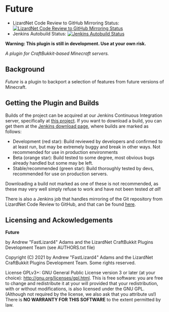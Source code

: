 Future
==============

* LizardNet Code Review to GitHub Mirroring Status: [![LizardNet Code Review to GitHub Mirroring Status](https://integration.fastlizard4.org:444/jenkins/buildStatus/icon?job=craftbukkit-plugins-Future%20github%20mirror)](https://integration.fastlizard4.org:444/jenkins/job/craftbukkit-plugins-Future%20github%20mirror/)
* Jenkins Autobuild Status: [![Jenkins Autobuild Status](https://integration.fastlizard4.org:444/jenkins/buildStatus/icon?job=craftbukkit-plugins-Future)](https://integration.fastlizard4.org:444/jenkins/job/craftbukkit-plugins-Future/)

**Warning: This plugin is still in development.  Use at your own risk.**

*A plugin for CraftBukkit-based Minecraft servers.*

Background
--------------------------
*Future* is a plugin to backport a selection of features from future versions of Minecraft.

Getting the Plugin and Builds
-----------------------------
Builds of the project can be acquired at our Jenkins Continuous Integration server, specifically at
[this project][jenkins-build].  If you want to download a build, you can get them at the
[Jenkins download page][jenkins-download], where builds are marked as follows:

* Development (red star): Build reviewed by developers and confirmed to at least
  run, but may be extremely buggy and break in other ways.  Not recommended for
  use in production environments
* Beta (orange star): Build tested to some degree, most obvious bugs already
  handled but some may be left.
* Stable/recommended (green star): Build thoroughly tested by devs, recommended
  for use on production servers.

Downloading a build not marked as one of these is not recommended, as these
may very well simply refuse to work and have not been tested *at all*!

There is also a Jenkins job that handles mirroring of the Git repository from
LizardNet Code Review to GitHub, and that can be found [here][jenkins-mirror].

Licensing and Ackowledgements
-----------------------------
**Future**

by Andrew "FastLizard4" Adams and the LizardNet CraftBukkit Plugins Development Team (see AUTHORS.txt file)

Copyright (C) 2021 by Andrew "FastLizard4" Adams and the LizardNet CraftBukkit Plugins Development Team. Some rights
reserved.

License GPLv3+: GNU General Public License version 3 or later (at your choice): <http://gnu.org/licenses/gpl.html>. This
is free software: you are free to  change and redistribute it at your will provided that your redistribution, with or
without modifications, is also licensed under the GNU GPL. (Although not required by the license, we also ask that you
attribute us!) There is **NO WARRANTY FOR THIS SOFTWARE** to the extent permitted by law.

[BukkitDev]: http://dev.bukkit.org/bukkit-plugins/future/
[lizardnet-repo]: https://git.fastlizard4.org/gitblit/summary/?r=craftbukkit-plugins/Future.git
[gerrit]: https://gerrit.fastlizard4.org
[gerrit-repo]: https://gerrit.fastlizard4.org/r/gitweb?p=craftbukkit-plugins/Future.git;a=summary
[github-repo]: https://github.com/LizardNet/craftbukkit-plugins-Future
[jenkins-build]: https://integration.fastlizard4.org:444/jenkins/job/craftbukkit-plugins-Future/
[jenkins-download]: https://integration.fastlizard4.org:444/jenkins/job/craftbukkit-plugins-Future/promotion/
[jenkins-mirror]: https://integration.fastlizard4.org:444/jenkins/job/craftbukkit-plugins-Future%20github%20mirror/
	